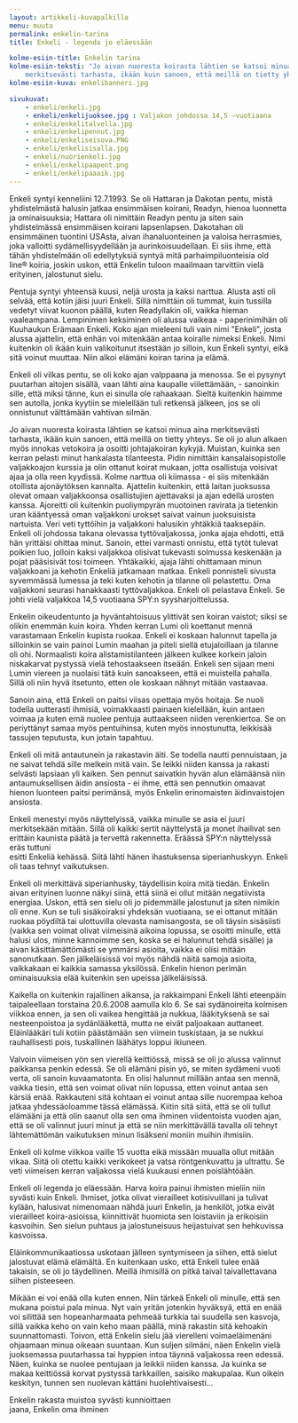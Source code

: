 ```yaml
---
layout: artikkeli-kuvapalkilla
menu: muuta
permalink: enkelin-tarina
title: Enkeli - legenda jo eläessään

kolme-esiin-title: Enkelin tarina
kolme-esiin-teksti: "Jo aivan nuoresta koirasta lähtien se katsoi minua aina 
    merkitsevästi tarhasta, ikään kuin sanoen, että meillä on tietty yhteys."
kolme-esiin-kuva: enkelibanneri.jpg

sivukuvat: 
    - enkeli/enkeli.jpg
    - enkeli/enkelijuoksee.jpg : Valjakon johdossa 14,5 –vuotiaana
    - enkeli/enkelitalvella.jpg
    - enkeli/enkelipennut.jpg
    - enkeli/enkeliseisova.PNG
    - enkeli/enkelisisalla.jpg
    - enkeli/nuorienkeli.jpg
    - enkeli/enkelipaapent.png
    - enkeli/enkelipaaaik.jpg
---
```


Enkeli syntyi kenneliini 12.7.1993. Se oli 
Hattaran ja Dakotan pentu, mistä yhdistelmästä halusin jatkaa ensimmäisen 
koirani, Readyn, hienoa luonnetta ja ominaisuuksia; Hattara oli nimittäin Readyn 
pentu ja siten sain yhdistelmässä ensimmäisen koirani lapsenlapsen. Dakotahan 
oli ensimmäinen tuontini USAsta, aivan ihanaluonteinen ja valoisa herrasmies, 
joka valloitti sydämellisyydellään ja aurinkoisuudellaan. Ei siis ihme, että 
tähän yhdistelmään oli edellytyksiä syntyä mitä parhaimpiluonteisia old line®
koiria, joskin uskon, että Enkelin tuloon maailmaan tarvittiin vielä erityinen, 
jalostunut sielu.

Pentuja syntyi yhteensä kuusi, neljä urosta ja kaksi narttua. Alusta asti oli 
selvää, että kotiin jäisi juuri Enkeli. Sillä nimittäin oli tummat, kuin 
tussilla vedetyt viivat kuonon päällä, kuten Readyllakin oli, vaikka hieman 
vaaleampana. Lempinimen keksiminen oli alussa vaikeaa - paperinimihän oli 
Kuuhaukun Erämaan Enkeli. Koko ajan mieleeni tuli vain nimi "Enkeli", josta 
alussa ajattelin, että enhän voi mitenkään antaa koiralle nimeksi Enkeli. Nimi 
kuitenkin oli ikään kuin valikoitunut itsestään jo silloin, kun Enkeli syntyi, 
eikä sitä voinut muuttaa. Niin alkoi elämäni koiran tarina ja elämä.

Enkeli oli vilkas pentu, se oli koko ajan valppaana ja menossa. Se ei pysynyt 
puutarhan aitojen sisällä, vaan lähti aina kaupalle viilettämään, - sanoinkin 
sille, että miksi tänne, kun ei sinulla ole rahaakaan. Sieltä kuitenkin haimme 
sen autolla, jonka kyytiin se mielellään tuli retkensä jälkeen, jos se oli 
onnistunut välttämään vahtivan silmän.

Jo aivan nuoresta koirasta lähtien se katsoi minua aina merkitsevästi tarhasta, 
ikään kuin sanoen, että meillä on tietty yhteys. Se oli jo alun alkaen myös 
innokas vetokoira ja osoitti johtajakoiran kykyjä. Muistan, kuinka sen kerran 
pelasti minut hankalasta tilanteesta. Pidin nimittäin kansalaisopistolle 
valjakkoajon kurssia ja olin ottanut koirat mukaan, jotta osallistuja voisivat 
ajaa ja olla reen kyydissä. Kolme narttua oli kiimassa - ei siis mitenkään 
otollista ajonäytöksen kannalta. Ajattelin kuitenkin, että laitan juoksussa 
olevat omaan valjakkoonsa osallistujien ajettavaksi ja ajan edellä urosten 
kanssa. Ajoreitti oli kuitenkin puoliympyrän muotoinen ravirata ja tietenkin 
uran kääntyessä oman valjakkoni urokset saivat vainun juoksuisista nartuista. 
Veri veti tyttöihin ja valjakkoni halusikin yhtäkkiä taaksepäin. Enkeli oli 
johdossa takana olevassa tyttövaljakossa, jonka ajaja ehdotti, että hän 
yrittäisi ohittaa minut. Sanoin, ettei varmasti onnistu, että tytöt tulevat 
poikien luo, jolloin kaksi valjakkoa olisivat tukevasti solmussa keskenään ja 
pojat pääsisivät tosi toimeen. Yhtäkaikki, ajaja lähti ohittamaan minun 
valjakkoani ja kehotin Enkeliä jatkamaan matkaa. Enkeli ponnisteli sivusta 
syvemmässä lumessa ja teki kuten kehotin ja tilanne oli pelastettu. Oma 
valjakkoni seurasi hanakkaasti tyttövaljakkoa. Enkeli oli pelastava Enkeli. Se 
johti vielä valjakkoa 14,5 vuotiaana SPY:n syysharjoittelussa.

Enkelin oikeudentunto ja hyväntahtoisuus ylittivät sen koiran vaistot; siksi se 
olikin enemmän kuin koira. Yhden kerran Lumi oli koettanut mennä varastamaan 
Enkelin kupista ruokaa. Enkeli ei koskaan halunnut tapella ja silloinkin se vain 
painoi Lumin maahan ja piteli siellä etujaloillaan ja tilanne oli ohi. 
Normaalisti koira alistamistilanteen jälkeen kulkee korkein jaloin niskakarvat 
pystyssä vielä tehostaakseen itseään. Enkeli sen sijaan meni Lumin viereen ja 
nuolaisi tätä kuin sanoakseen, että ei muistella pahalla. Sillä oli niin hyvä 
itsetunto, etten ole koskaan nähnyt mitään vastaavaa.

Sanoin aina, että Enkeli on paitsi viisas opettaja myös hoitaja. Se nuoli 
todella uutterasti ihmisiä, voimakkaasti painaen kielellään, kuin antaen voimaa 
ja kuten emä nuolee pentuja auttaakseen niiden verenkiertoa. Se on periyttänyt 
samaa myös pentuihinsa, kuten myös innostunutta, leikkisää tassujen teputusta, 
kun jotain tapahtuu.

Enkeli oli mitä antautunein ja rakastavin äiti. Se todella nautti pennuistaan, 
ja ne saivat tehdä sille melkein mitä vain. Se leikki niiden kanssa ja rakasti 
selvästi lapsiaan yli kaiken. Sen pennut saivatkin hyvän alun elämäänsä niin 
antaumuksellisen äidin ansiosta - ei ihme, että sen pennutkin omaavat hienon 
luonteen paitsi perimänsä, myös Enkelin erinomaisten äidinvaistojen ansiosta.

Enkeli menestyi myös näyttelyissä, vaikka minulle se asia ei juuri merkitsekään 
mitään. Sillä oli kaikki sertit näyttelystä ja monet ihailivat sen erittäin 
kaunista päätä ja tervettä rakennetta. Eräässä SPY:n näyttelyssä eräs tuttuni   
esitti Enkeliä kehässä. Siitä lähti hänen ihastuksensa siperianhuskyyn. Enkeli oli taas 
tehnyt vaikutuksen.

Enkeli oli merkittävä siperianhusky, täydellisin koira mitä tiedän. Enkelin 
aivan erityinen luonne näkyi siinä, että siinä ei ollut mitään negatiivista 
energiaa. Uskon, että sen sielu oli jo pidemmälle jalostunut ja siten nimikin 
oli enne. Kun se tuli sisäkoiraksi yhdeksän vuotiaana, se ei ottanut mitään 
ruokaa pöydiltä tai ulottuvilla olevasta namisangosta, se oli täysin sisäsiisti 
(vaikka sen voimat olivat viimeisinä aikoina lopussa, se osoitti minulle, että halusi ulos, 
minne kannoimme sen, koska se ei halunnut tehdä sisälle) ja aivan 
käsittämättömästi se ymmärsi asioita, vaikka ei olisi mitään sanonutkaan. Sen 
jälkeläisissä voi myös nähdä näitä samoja asioita, vaikkakaan ei kaikkia samassa 
yksilössä. Enkelin hienon perimän ominaisuuksia elää kuitenkin sen upeissa 
jälkeläisissä.

Kaikella on kuitenkin rajallinen aikansa, ja rakkaimpani Enkeli lähti eteenpäin 
taipaleellaan torstaina 20.6.2008 aamulla klo 6. Se sai sydänoireita kolmisen 
viikkoa ennen, ja sen oli vaikea hengittää ja nukkua, lääkityksenä se sai 
nesteenpoistoa ja sydänlääkettä, mutta ne eivät paljoakaan auttaneet. 
Eläinlääkäri tuli kotiin päästämään sen viimein tuskistaan, ja se nukkui 
rauhallisesti pois, tuskallinen läähätys loppui ikiuneen.

Valvoin viimeisen yön sen vierellä keittiössä, missä se oli jo alussa valinnut 
paikkansa penkin edessä. Se oli elämäni pisin yö, se miten sydämeni vuoti verta, 
oli sanoin kuvaamatonta. En olisi halunnut millään antaa sen mennä, vaikka 
tiesin, että sen voimat olivat niin lopussa, etten voinut antaa sen kärsiä enää. 
Rakkauteni sitä kohtaan ei voinut antaa sille nuorempaa kehoa jatkaa 
yhdessäoloamme tässä elämässä. Kiitin sitä siitä, että se oli tullut elämääni ja 
että olin saanut olla sen oma ihminen viidentoista vuoden ajan, että se oli 
valinnut juuri minut ja että se niin merkittävällä tavalla oli tehnyt 
lähtemättömän vaikutuksen minun lisäkseni moniin muihin ihmisiin.

Enkeli oli kolme viikkoa vaille 15 vuotta eikä missään muualla ollut mitään 
vikaa. Siitä oli otettu kaikki verikokeet ja vatsa röntgenkuvattu ja ultrattu. 
Se veti viimeisen kerran valjakossa vielä kuukausi ennen poislähtöään.

Enkeli oli legenda jo eläessään. Harva koira painui ihmisten mieliin niin 
syvästi kuin Enkeli. Ihmiset, jotka olivat vierailleet kotisivuillani ja 
tulivat kylään, halusivat nimenomaan nähdä juuri Enkelin, ja henkilöt, jotka 
eivät vierailleet koira-asioissa, kiinnittivät huomiota sen loistaviin ja 
erikoisiin kasvoihin. Sen sielun puhtaus ja jalostuneisuus heijastuivat sen 
hehkuvissa kasvoissa.

Eläinkommunikaatiossa uskotaan jälleen syntymiseen ja siihen, että sielut 
jalostuvat elämä elämältä. En kuitenkaan usko, että Enkeli tulee enää takaisin, 
se oli jo täydellinen. Meillä ihmisillä on pitkä taival taivallettavana siihen 
pisteeseen. 

Mikään ei voi enää olla kuten ennen. Niin tärkeä Enkeli oli minulle, että sen 
mukana poistui pala minua. Nyt vain yritän jotenkin hyväksyä, että en enää voi 
silittää sen hopeanharmaata pehmeää turkkia tai suudella sen kasvoja, sillä 
vaikka keho on vain keho maan päällä, minä rakastin sitä kehoakin 
suunnattomasti. Toivon, että Enkelin sielu jää vierelleni voimaeläimenäni 
ohjaamaan minua oikeaan suuntaan. Kun suljen silmäni, näen Enkelin vielä 
juoksemassa puutarhassa tai hyppien intoa täynnä valjakossa reen edessä. Näen, 
kuinka se nuolee pentujaan ja leikkii niiden kanssa. Ja kuinka se makaa 
keittiössä korvat pystyssä tarkkaillen, saisiko makupalaa. Kun oikein keskityn, 
tunnen sen nuolevan kättäni huolehtivaisesti...

Enkelin rakasta muistoa syvästi kunnioittaen<br>
jaana, Enkelin oma ihminen

